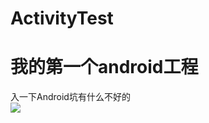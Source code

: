 # ActivityTest
我的第一个android工程
===============================
入一下Android坑有什么不好的<br>
<img src="https://fb-s-a-a.akamaihd.net/h-ak-fbx/v/t1.0-9/21369625_1940632276184755_1734264608484513737_n.jpg?oh=6ec82c055586bba410e172aff903ce82&oe=5A18315F&__gda__=1511315124_a61a40f17cd2a1bfe97c70c866484a20">
